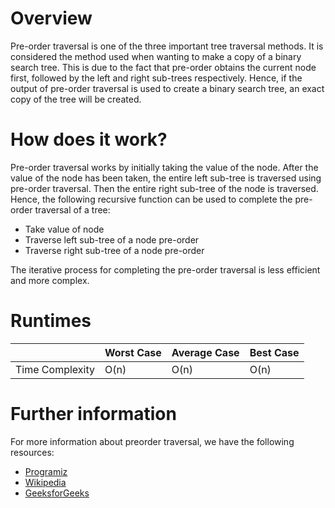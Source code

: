 # Overview

Pre-order traversal is one of the three important tree traversal methods. It is considered the method used when wanting to make a copy of a binary search tree. This is due to the fact that pre-order obtains the current node first, followed by the left and right sub-trees respectively. Hence, if the output of pre-order traversal is used to create a binary search tree, an exact copy of the tree will be created. 

# How does it work?

Pre-order traversal works by initially taking the value of the node. After the value of the node has been taken, the entire left sub-tree is traversed using pre-order traversal. Then the entire right sub-tree of the node is traversed. Hence, the following recursive function can be used to complete the pre-order traversal of a tree:

- Take value of node
- Traverse left sub-tree of a node pre-order
- Traverse right sub-tree of a node pre-order

The iterative process for completing the pre-order traversal is less efficient and more complex.

# Runtimes

|                 | Worst Case | Average Case | Best Case |
|-----------------|------------|--------------|-----------|
| Time Complexity | O(n)       | O(n)         | O(n)      |


# Further information

For more information about preorder traversal, we have the following resources:
- [Programiz](https://www.programiz.com/dsa/tree-traversal)
- [Wikipedia](https://en.wikipedia.org/wiki/Tree_traversal)
- [GeeksforGeeks](https://www.geeksforgeeks.org/tree-traversals-inorder-preorder-and-postorder//)